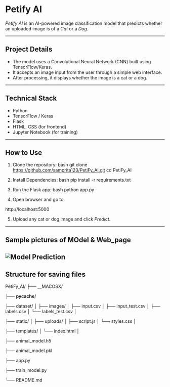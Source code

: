 
# Petify AI

*Petify AI* is an AI-powered image classification model that predicts whether an uploaded image is of a *Cat* or a *Dog*.

---

## Project Details

- The model uses a Convolutional Neural Network (CNN) built using TensorFlow/Keras.
- It accepts an image input from the user through a simple web interface.
- After processing, it displays whether the image is a cat or a dog.

---

## Technical Stack

- Python  
- TensorFlow / Keras  
- Flask  
- HTML, CSS (for frontend)  
- Jupyter Notebook (for training)

---

## How to Use

1. Clone the repository:
bash
git clone https://github.com/samprita123/PetiFy_AI.git
cd PetiFy_AI


2. Install Dependencies:
bash
pip install -r requirements.txt


3. Run the Flask app:
bash
python app.py


4. Open browser and go to:

http://localhost:5000


5. Upload any cat or dog image and click *Predict*.
------------------------------------------------------------------------
## Sample pictures of MOdel & Web_page
![Model Prediction](path/to/Screenshot%202025-04-15%20193328.png)
------------------------------------------------------------------------

## Structure for saving files


PetiFy_AI/
├── __MACOSX/

├── __pycache__/

├── dataset/
│   ├── images/
│   ├── input.csv
│   ├── input_test.csv
│   ├── labels.csv
│   └── labels_test.csv
│

├── static/
│   ├── uploads/
│   ├── script.js
│   └── styles.css
│

├── templates/
│   └── index.html
│

├── animal_model.h5

├── animal_model.pkl

├── app.py

├── train_model.py

└── README.md


